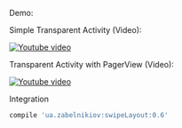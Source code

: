 
Demo: 

Simple Transparent Activity (Video): 

[![Youtube video](https://pp.vk.me/c624217/v624217564/5232d/ngC3U5dReK4.jpg)](https://www.youtube.com/watch?v=bY_j41duY0E&feature=youtu.be)

Transparent Activity with PagerView (Video): 

[![Youtube video](https://pp.vk.me/c624218/v624218564/4e907/Z9kWinmUbFM.jpg )](https://youtu.be/BlwmiTlm8Ro)

Integration 

```groovy
compile 'ua.zabelnikiov:swipeLayout:0.6'
```
